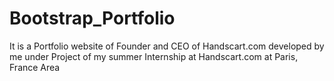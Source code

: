 # Bootstrap_Portfolio
It is a Portfolio website of Founder and CEO of Handscart.com developed by me under Project of my summer Internship at Handscart.com at Paris, France Area
